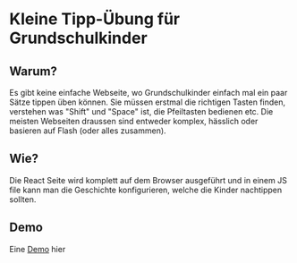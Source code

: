 # Kleine Tipp-Übung für Grundschulkinder

## Warum?

Es gibt keine einfache Webseite, wo Grundschulkinder einfach mal ein paar Sätze tippen üben können. Sie müssen erstmal die richtigen Tasten finden, verstehen was "Shift" und "Space" ist, die Pfeiltasten bedienen etc. Die meisten Webseiten draussen sind entweder komplex, hässlich oder basieren auf Flash (oder alles zusammen).

## Wie?

Die React Seite wird komplett auf dem Browser ausgeführt und in einem JS file kann man die Geschichte konfigurieren, welche die Kinder nachtippen sollten.

## Demo

Eine [Demo](https://jzakotnik.github.io/input-tutorial/) hier
